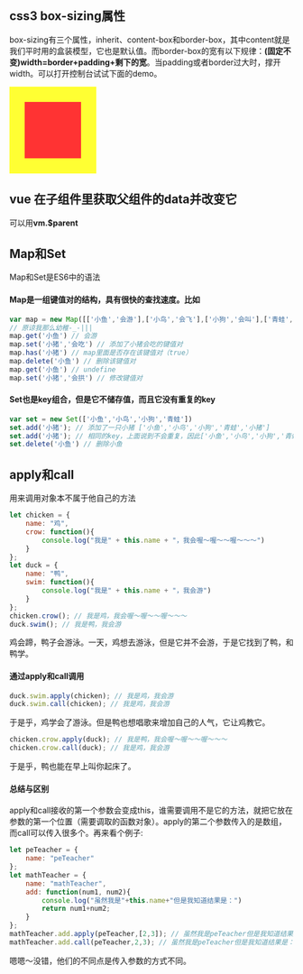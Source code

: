 ## css3 box-sizing属性
box-sizing有三个属性，inherit、content-box和border-box，其中content就是我们平时用的盒装模型，它也是默认值。而border-box的宽有以下规律：**(固定不变)width=border+padding+剩下的宽**。当padding或者border过大时，撑开width。可以打开控制台试试下面的demo。
<div class="border-box"></div>
<style>
    .border-box {
        width: 100px;
        height: 100px;
        padding: 0px;
        border: 27px solid #ff3;
        background: #f33;
}
</style>

## vue 在子组件里获取父组件的data并改变它
可以用**vm.$parent**

## Map和Set
Map和Set是ES6中的语法
#### Map是一组键值对的结构，具有很快的查找速度。比如
``` javascript
var map = new Map([['小鱼','会游'],['小鸟','会飞'],['小狗','会叫'],['青蛙','会跳']])
// 原谅我那么幼稚-_-|||
map.get('小鱼') // 会游
map.set('小猪','会吃') // 添加了小猪会吃的键值对
map.has('小猪') // map里面是否存在该键值对（true）
map.delete('小鱼') // 删除该键值对
map.get('小鱼') // undefine
map.set('小猪','会拱') // 修改键值对
```
#### Set也是key组合，但是它不储存值，而且它没有重复的key
``` javascript
var set = new Set(['小鱼','小鸟','小狗','青蛙'])
set.add('小猪'); // 添加了一只小猪 ['小鱼','小鸟','小狗','青蛙','小猪']
set.add('小猪'); // 相同的key，上面说到不会重复，因此['小鱼','小鸟','小狗','青蛙','小猪']
set.delete('小鱼') // 删除小鱼
```

## apply和call
用来调用对象本不属于他自己的方法
``` javascript
let chicken = {
    name: "鸡",
    crow: function(){
        console.log("我是" + this.name + "，我会喔～喔～～喔～～～")
    }
};
let duck = {
    name: "鸭",
    swim: function(){
        console.log("我是" + this.name + "，我会游")
    }
};
chicken.crow(); // 我是鸡，我会喔～喔～～喔～～～
duck.swim(); // 我是鸭，我会游
```
鸡会蹄，鸭子会游泳。一天，鸡想去游泳，但是它并不会游，于是它找到了鸭，和鸭学。
#### 通过apply和call调用
``` javascript
duck.swim.apply(chicken); // 我是鸡，我会游
duck.swim.call(chicken); // 我是鸡，我会游
```
于是乎，鸡学会了游泳。但是鸭也想唱歌来增加自己的人气，它让鸡教它。
``` javascript
chicken.crow.apply(duck); // 我是鸭，我会喔～喔～～喔～～～
chicken.crow.call(duck); // 我是鸡，我会游
```
于是乎，鸭也能在早上叫你起床了。
#### 总结与区别
apply和call接收的第一个参数会变成this，谁需要调用不是它的方法，就把它放在参数的第一个位置（需要调取的函数对象）。apply的第二个参数传入的是数组，而call可以传入很多个。再来看个例子:
``` javascript
let peTeacher = {
    name: "peTeacher"
};
let mathTeacher = {
    name: "mathTeacher",
    add: function(num1, num2){
        console.log("虽然我是"+this.name+"但是我知道结果是：")
        return num1+num2;
    }
};
mathTeacher.add.apply(peTeacher,[2,3]); // 虽然我是peTeacher但是我知道结果是： 5
mathTeacher.add.call(peTeacher,2,3); // 虽然我是peTeacher但是我知道结果是： 5
```
嗯嗯～没错，他们的不同点是传入参数的方式不同。